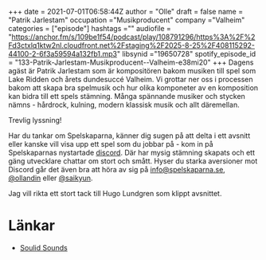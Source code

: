 +++ 
date = 2021-07-01T06:58:44Z
author = "Olle"
draft = false
name = "Patrik Jarlestam"
occupation ="Musikproducent"
company ="Valheim"
categories = ["episode"]
hashtags =""
audiofile = "https://anchor.fm/s/109be1f54/podcast/play/108791296/https%3A%2F%2Fd3ctxlq1ktw2nl.cloudfront.net%2Fstaging%2F2025-8-25%2F408115292-44100-2-6f3a59594a132fb1.mp3"
libsynid ="19650728"
spotify_episode_id = "133-Patrik-Jarlestam-Musikproducent--Valheim-e38mi20"
+++
Dagens agäst är Patrik Jarlestam som är kompositören bakom musiken till spel som Lake Ridden och årets dundesuccé Valheim. Vi grottar ner oss i processen bakom att skapa bra spelmusik och hur olika komponeter av en komposition kan bidra till ett spels stämning. Många spännande musiker och stycken nämns - hårdrock, kulning, modern klassisk musik och allt däremellan.  

Trevlig lyssning!

Har du tankar om Spelskaparna, känner dig sugen på att delta i ett avsnitt eller kanske vill visa upp ett spel som du jobbar på - kom in på Spelskaparnas nystartade [discord](https://discord.gg/hBHEXss). Där har mysig stämning skapats och ett gäng utvecklare chattar om stort och smått. Hyser du starka aversioner mot Discord går det även bra att höra av sig på info@spelskaparna.se, [@ollandin](https://twitter.com/ollelandin) eller [@saikyun](https://twitter.com/Saikyun).

Jag vill rikta ett stort tack till Hugo Lundgren som klippt avsnittet.

# Länkar
* [Soulid Sounds](https://www.solidsounds.se/)